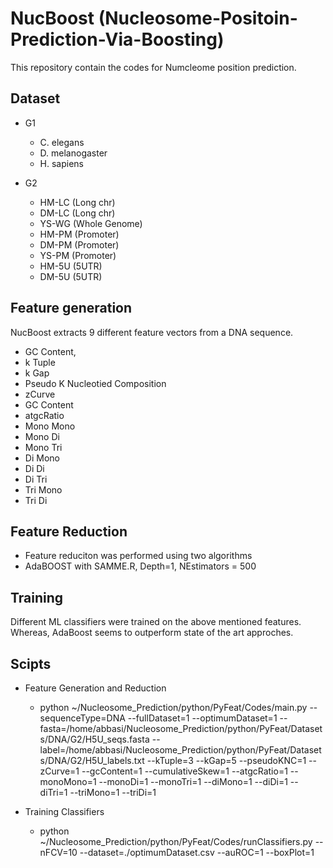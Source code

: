 # NucBoost (Nucleosome-Positoin-Prediction-Via-Boosting)


This repository contain the codes for Numcleome position prediction.

## Dataset

- G1

  - C. elegans
  - D. melanogaster
  - H. sapiens

- G2

  - HM-LC (Long chr)
  - DM-LC (Long chr)
  - YS-WG (Whole Genome)
  - HM-PM (Promoter)
  - DM-PM (Promoter)
  - YS-PM (Promoter)
  - HM-5U (5UTR)
  - DM-5U (5UTR)


## Feature generation

NucBoost extracts 9 different feature vectors from a DNA sequence.

- GC Content,
- k Tuple
- k Gap 
- Pseudo K Nucleotied Composition 
- zCurve
- GC Content 
- atgcRatio 
- Mono Mono 
- Mono Di 
- Mono Tri 
- Di Mono 
- Di Di 
- Di Tri 
- Tri Mono 
- Tri Di


## Feature Reduction

- Feature reduciton was performed using two algorithms
- AdaBOOST with SAMME.R, Depth=1, NEstimators = 500

##  Training

Different ML classifiers were trained on the above mentioned features. Whereas, AdaBoost seems to outperform state of the art approches.



## Scipts
- Feature Generation and Reduction
  - python ~/Nucleosome_Prediction/python/PyFeat/Codes/main.py --sequenceType=DNA --fullDataset=1 --optimumDataset=1 --fasta=/home/abbasi/Nucleosome_Prediction/python/PyFeat/Datasets/DNA/G2/H5U_seqs.fasta --label=/home/abbasi/Nucleosome_Prediction/python/PyFeat/Datasets/DNA/G2/H5U_labels.txt --kTuple=3 --kGap=5 --pseudoKNC=1 --zCurve=1 --gcContent=1 --cumulativeSkew=1 --atgcRatio=1 --monoMono=1 --monoDi=1 --monoTri=1 --diMono=1 --diDi=1 --diTri=1 --triMono=1 --triDi=1

- Training Classifiers
  - python ~/Nucleosome_Prediction/python/PyFeat/Codes/runClassifiers.py --nFCV=10 --dataset=./optimumDataset.csv --auROC=1 --boxPlot=1



